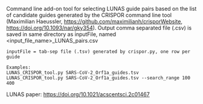Command line add-on tool for selecting LUNAS guide pairs based on the list of candidate 
guides generated by the CRISPOR command line tool (Maximilian Haeussler, https://github.com/maximilianh/crisporWebsite, https://doi.org/10.1093/nar/gky354).
Output comma separated file (.csv) is saved in same directory as inputFile, named <input_file_name>_LUNAS_pairs.csv

    inputFile = tab-sep file (.tsv) generated by crispor.py, one row per guide

    Examples:
    LUNAS_CRISPOR_tool.py SARS-CoV-2_Orf1a_guides.tsv
    LUNAS_CRISPOR_tool.py SARS-CoV-2_Orf1a_guides.tsv --search_range 100 400
    
LUNAS paper: https://doi.org/10.1021/acscentsci.2c01467
